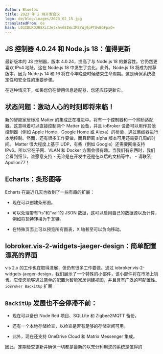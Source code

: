 ```yaml
---
Author: Bluefox
title: 2023 年 2 月开发会议
logo: de/blog/images/2023_02_15.jpg
translatedFrom: de
hash: L03IDLKOJB8XiCJetxhv08IWcIMSYWj9pPTUvBGFpxQ=
---
```

## JS 控制器 4.0.24 和 Node.js 18：值得更新
<!-- SOURCE: 909729 ## JS-Controller 4.0.24 und Node.js 18: Ein Update lohnt sich -->
最新版本的 JS 控制器，版本 4.0.24，提高了与 Node.js 18 的兼容性。它仍然更喜欢 IPv4 地址，这在 Node.js 18 中发生了变化。此外，Node.js 18 将成为推荐版本，因为 Node.js 14 和 16 将在今年晚些时候结束生命周期。这是确保系统稳定性和安全性的重要步骤。
<!-- SOURCE: 584823 Die neueste Version des JS-Controllers, Version 4.0.24, verbessert die Kompatibilität mit Node.js 18. Sie bevorzugt weiterhin IPv4-Adressen, was in Node.js 18 geändert wurde. Darüber hinaus wird Node.js 18 zur empfohlenen Version, da Node.js 14 und 16 im Laufe dieses Jahres ihr End of Life erreichen werden. Dies ist ein wichtiger Schritt, um die Stabilität und Sicherheit Ihres Systems sicherzustellen. -->

在这种情况下，如果您仍在使用信息适配器，您还应该更新它。
<!-- SOURCE: 552912 In diesem Zusammenhang sollten Sie auch den Info-Adapter aktualisieren, falls Sie diesen noch nutzen. -->

## 状态问题：激动人心的时刻即将来临！
<!-- SOURCE: 391572 ## Status Matter: Spannende Zeiten kommen auf uns zu! -->
新的智能家居标准 Matter 的集成正在推进中。将有一个控制器和一个网桥适配器。这意味着可以直接控制两个 Matter 设备，并且 ioBroker 设备可以用作其他控制器（例如 Apple Home、Google Home 或 Alexa）的桥梁，通过集线器进行本地控制。然而，还有很多工作要做，而且距离 alpha 版本可用还需要几周的时间。 Matter 很大程度上基于 UDP，有些（例如 Google）还需要网络支持 IPv6。所以它在子网、VLAN 和 Docker 方面会很有趣。当我们有东西时，我们会看到细节。谁愿意支持 - 无论是在开发中还是在以后的文档等中。 - 请联系Apollon77！
<!-- SOURCE: 214409 Die Integration des neuen Smart-Home-Standards Matter schreitet voran. Es wird sowohl einen Controller- als auch einen Bridge-Adapter geben. Damit können sowohl Matter-Geräte direkt gesteuert werden als auch ioBroker-Geräte als Bridge für andere Controller wie Apple Home, Google Home oder Alexa zur lokalen Steuerung über einen Hub genutzt werden. Es gibt jedoch noch viele Baustellen, und es wird noch einige Wochen dauern, bis eine Alpha-Version verfügbar ist. Matter basiert sehr stark auf UDP und teilweise (z.B. bei Google) wird auch IPv6-Support im Netzwerk vorausgesetzt. Es wird also interessant sein, was Subnetze, VLANs und Docker angeht. Details sehen wir dann, wenn wir etwas haben. Wer unterstützen möchte - sei es in der Entwicklung oder auch später bei Dokumentation u.ä. - bitte bei Apollon77 melden! -->

## Echarts：条形图等
<!-- SOURCE: 202863 ## Echarts: Balkendiagramme und mehr -->
Echarts 在最近几天也收到了一些有趣的扩展：
<!-- SOURCE: 476449 Auch Echarts hat in den letzten Tagen einige interessante Erweiterungen erhalten: -->

- 现在可以创建条形图。
<!-- SOURCE: 625848 - Es können jetzt Balkendiagramme erstellt werden. -->
- 可以处理带有“ts”和“val”的 JSON 数据，这可以启用自己的数据源以及计算，例如将瓦特转换为千瓦特。
<!-- SOURCE: 793104 - JSON-Daten mit "ts" und "val" können verarbeitet werden, was eigene Datenquellen und auch Berechnungen wie z.B. Watt in Kilowatt umrechnen ermöglicht. -->
- 在特殊页面上可以预览所有图表，X 轴甚至可以负向移动。
<!-- SOURCE: 145190 - Eine Vorschau für alle Diagramme ist auf einer speziellen Seite verfügbar, und die X-Achse kann sogar negativ verschoben werden. -->

## Iobroker.vis-2-widgets-jaeger-design：简单配置漂亮的界面
<!-- SOURCE: 74360 ## Iobroker.vis-2-widgets-jaeger-design: Einfach hübsche Oberflächen konfigurieren -->
vis 2.x 的工作也在取得进展，但仍有很多工作要做。通过 iobroker.vis-2-widgets-jaeger-design，我们展示了一个特殊的小部件，该小部件将在市场上销售。它使您能够通过简单的配置为智能家居创建视图，并且具有广泛的可配置性。
`ioBroker BackitUp` 扩展
<!-- SOURCE: 700450 Auch die Arbeit an vis 2.x geht voran, aber es ist noch viel zu tun. Mit iobroker.vis-2-widgets-jaeger-design stellen wir ein spezielles Widget vor, welches kommerziell erhältlich sein wird. Es ermöglicht Ihnen, mit einfacher Konfiguration Ansichten für das Smart-Home zu erstellen und ist umfangreich konfigurierbar.
§§SSSSS_0§§ Erweiterungen -->

## `BackitUp` 发展也不会停滞不前：
<!-- SOURCE: 657772 ## Auch die §§SSSSS_0§§-Entwicklung steht nicht still: -->
- 现在可以备份 Node Red 项目、SQLLite 和 Zigbee2MQTT 备份。
<!-- SOURCE: 208290 - Es können jetzt Node-Red-Projekte, SQLLite- und Zigbee2MQTT-Backups gesichert werden. -->
- 还有一个本地存储检查，以检查是否有足够的存储空间可用。
<!-- SOURCE: 597961 - Es gibt auch einen Local-Storage-Check, um zu überprüfen, ob genügend Speicherplatz verfügbar ist. -->
- 此外，现在还支持 OneDrive Cloud 和 Matrix Messenger 集成。
<!-- SOURCE: 948083 - Darüber hinaus gibt es jetzt Unterstützung für OneDrive Cloud und eine Integration für den Matrix Messenger. -->

因此，定期检查更新并确保一切都是最新的以充分利用您的系统是值得的
<!-- SOURCE: 289413 Es lohnt sich also, regelmäßig nach Updates zu suchen und sicherzustellen, dass alles auf dem neuesten Stand ist, um das Beste aus Ihrem System heraus -->